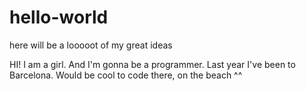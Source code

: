 # hello-world
here will be a looooot of my great ideas

HI! I am a girl. And I'm gonna be a programmer. 
Last year I've been to Barcelona. Would be cool to code there, on the beach ^^
